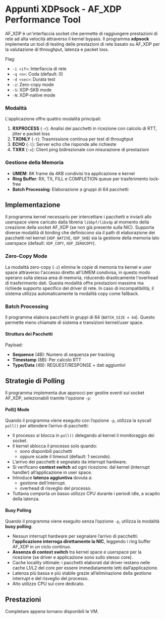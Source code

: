 # Appunti XDPsock - AF_XDP Performance Tool

AF_XDP è un'interfaccia socket che permette di raggiungere prestazioni di rete ad alta velocità attraverso il kernel bypass. Il programma **xdpsock** implementa un tool di testing delle prestazioni di rete basato su AF_XDP per la valutazione di throughput, latenza e packet loss.

Flag:
- `-i <if>`: Interfaccia di rete
- `-q <n>`: Coda (default: 0)  
- `-d <sec>`: Durata test
- `-z`: Zero-copy mode
- `-S`: XDP-SKB mode
- `-N`: XDP-native mode

### Modalità

L'applicazione offre quattro modalità principali:

1. **RXPROCESS** (`-r`): Analisi dei pacchetti in ricezione con calcolo di RTT, jitter e packet loss
2. **TXONLY** (`-t`): Trasmissione continua per test di throughput
3. **ECHO** (`-l`): Server echo che risponde alle richieste
4. **TXRX** (`-x`): Client ping bidirezionale con misurazione di prestazioni

### Gestione della Memoria

- **UMEM**: 8K frame da 4KB condivisi tra applicazione e kernel
- **Ring Buffer**: RX, TX, FILL e COMPLETION queue per trasferimento lock-free
- **Batch Processing**: Elaborazione a gruppi di 64 pacchetti 


## Implementazione
Il programma kernel necessario per intercettare i pacchetti e inviarli allo userspace viene caricato dalla libreria `libbpf/libxdp` al momento della creazione della socket AF_XDP (se non già presente sulla NIC). Supporta diverse modalità di binding che definiscono sia il path di elaborazione dei pacchetti nel kernel (`XDP_NATIVE`, `XDP_SKB`) sia la gestione della memoria lato userspace (default: `XDP_COPY`, `XDP_ZEROCOPY`).  
 


### Zero-Copy Mode
La modalità zero-copy (`-z`) elimina le copie di memoria tra kernel e user space attraverso l'accesso diretto all'UMEM condivisa, in questo modo operano sulla stessa area di memoria, riducendo drasticamente l'overhead di trasferimento dati. 
Questa modalità offre prestazioni massime ma richiede supporto specifico del driver di rete. In caso di incompatibilità, il sistema utilizza automaticamente la modalità copy come fallback.

### Batch Processing
Il programma elabora pacchetti in gruppi di 64 (`BATCH_SIZE = 64`). Questo permette meno chiamate di sistema e transizioni kernel/user space. 
<!--    - TX: `xsk_ring_prod__reserve()` riserva 64 slot simultaneamente
   - RX: `xsk_ring_cons__peek()` legge fino a 64 pacchetti per ciclo -->

#### Struttura dei Pacchetti
<!-- Formato: Ethernet (14B) + IP (20B) + UDP (8B) + Payload (16B)
 -->
Payload:
- **Sequence** (4B): Numero di sequenza per tracking
- **Timestamp** (8B): Per calcolo RTT
- **Type/Data** (4B): REQUEST/RESPONSE + dati aggiuntivi
<!-- Potremmo analizzare diverse dimensione dei pacchetti per vedere quale ha migliori prestazioni -->

## Strategie di Polling
Il programma implementa due approcci per gestire eventi sui socket AF_XDP, selezionabili tramite l'opzione `-p`:

#### Poll() Mode
Quando il programma viene eseguito con l’opzione `-p`, utilizza la syscall `poll()` per attendere l’arrivo di pacchetti:
- Il processo si blocca in `poll()` delegando al kernel il monitoraggio dei socket.
- Il kernel sblocca il processo solo quando:
    - sono disponibili pacchetti 
    - oppure scade il timeout (default: 1 secondo).
- L’arrivo dei pacchetti è segnalato da interrupt hardware.
- Si verificano **context switch** ad ogni ricezione: dal kernel (interrupt handler) all’applicazione in user space.
- Introduce **latenza aggiuntiva** dovuta a:
    - gestione dell’interrupt.
    - overhead di risveglio del processo.
- Tuttavia comporta un basso utilizzo CPU durante i periodi idle, a scapito della latenza.

<!-- Continua revisione da qui -->
#### Busy Polling
Quando il programma viene eseguito senza l’opzione `-p`, utilizza la modalità **busy polling**:
- Nessun interrupt hardware per segnalare l’arrivo di pacchetti: **l’applicazione interroga direttamente la NIC**, leggendo i ring buffer AF_XDP in un ciclo continuo.
- **Assenza di context switch** tra kernel space e userspace per la ricezione (se driver e applicazione sono sullo stesso core).
- Cache locality ottimale: i pacchetti elaborati dal driver restano nelle cache L1/L2 del core per essere immediatamente letti dall’applicazione.
- Latenza più bassa e più stabile grazie all’eliminazione della gestione interrupt e del risveglio del processo.
- Alto utilizzo CPU sul core dedicato.
<!-- Magari aggiungi comparazione utilizzo cache -->

<!-- ## Metriche Raccolte
- **Throughput**: pps e Mbps in TX/RX
- **RTT**: Min/Avg/Max round trip time
- **Jitter**: Variabilità del RTT
- **Packet Loss**: Percentuale e conteggio
- **Out-of-order**: Pacchetti fuori sequenza -->


<!-- ## Invio Pacchetti (TX)

1. **Preparazione**: 
   - Generazione template pacchetto con `gen_eth_frame()` nell'UMEM
   - Aggiornamento sequence number e timestamp per ogni invio

2. **Trasmissione**:
   - `xsk_ring_prod__reserve()`: Riserva slot nel TX ring
   - Configurazione descrittori con indirizzo frame e lunghezza
   - `xsk_ring_prod__submit()`: Sottomette batch al kernel
   - `kick_tx()`: Trigger invio via `sendto()`

3. **Completion**:
   - `complete_tx_*()`: Controlla completion queue
   - Rilascio frame completati nella pool libera
   - Aggiornamento contatori TX

## Ricezione Pacchetti (RX)

1. **Rifornimento**:
   - `xsk_ring_prod__reserve()` su FILL queue
   - Inserimento indirizzi frame liberi per ricezione
   - `xsk_ring_prod__submit()`: Frame disponibili al kernel

2. **Ricezione**:
   - `xsk_ring_cons__peek()`: Controlla nuovi pacchetti in RX ring
   - Accesso diretto ai dati via `xsk_umem__get_data()`
   - Parsing payload per sequence/timestamp/type

3. **Processing**:
   - **ECHO**: `swap_addresses()` + `convert_to_response()`
   - **RXPROCESS**: Calcolo RTT, tracking loss/jitter
   - `xsk_ring_cons__release()`: Rilascio descrittori processati -->

<!-- ### Gestione Memoria          

- **Frame Pool**: Pool circolare di indirizzi UMEM liberi
- **Zero-Copy**: Accesso diretto senza copie intermedie
- **Batch Operations**: Elaborazione gruppi per ridurre overhead
- **Ring Synchronization**: Produttore-consumatore lock-free -->

## Prestazioni
Completare appena tornano disponibili le VM.
